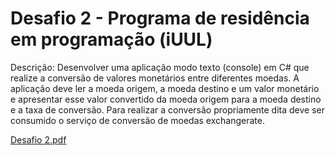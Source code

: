 # Desafio 2 - Programa de residência em programação (iUUL)

Descrição: Desenvolver uma aplicação modo texto (console) em C# que realize a conversão de valores monetários entre diferentes moedas. A aplicação deve 
ler a moeda origem, a moeda destino e um valor monetário e apresentar esse valor convertido da moeda origem para a moeda destino e a taxa de conversão. 
Para realizar a conversão propriamente dita deve ser consumido o serviço de conversão de moedas exchangerate.

[Desafio 2.pdf](https://github.com/silveiraluisf/Desafio-2-iUUL/files/10442362/Desafio.2.pdf)

